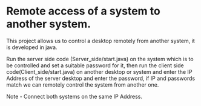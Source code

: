 # Remote access of a system to another system.

This project allows us to control a desktop remotely from another system, it is developed in java.

Run the server side code (Server_side/start.java) on the system which is to be controlled and set a suitable password for it, then run the client side code(Client_side/start.java) on another desktop or system and enter the IP Address of the server desktop and enter the password, if IP and passwords match we can remotely control the system from another one.

Note - Connect both systems on the same IP Address.
